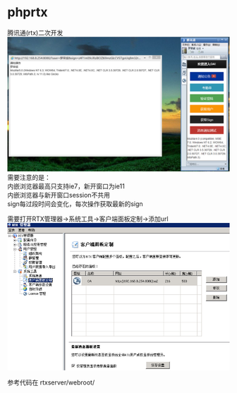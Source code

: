 # phprtx
腾讯通(rtx)二次开发  
![z](https://github.com/lb1104/phprtx/blob/master/rtx.jpg?raw=true)  
需要注意的是：  
内嵌浏览器最高只支持ie7，新开窗口为ie11   
内嵌浏览器与新开窗口session不共用  
sign每过段时间会变化，每次操作获取最新的sign  

需要打开RTX管理器->系统工具->客户端面板定制->添加url  
![RTX管理器](https://github.com/lb1104/phprtx/blob/master/rtxg.jpg?raw=true)  


参考代码在 rtxserver/webroot/